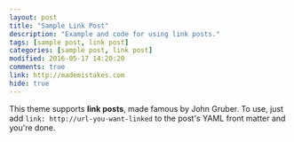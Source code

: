 ```yaml
---
layout: post
title: "Sample Link Post"
description: "Example and code for using link posts."
tags: [sample post, link post]
categories: [sample post, link post]
modified: 2016-05-17 14:20:20
comments: true
link: http://mademistakes.com  
hide: true
---
```


This theme supports **link posts**, made famous by John Gruber. To use, just add `link: http://url-you-want-linked` to the post's YAML front matter and you're done.
